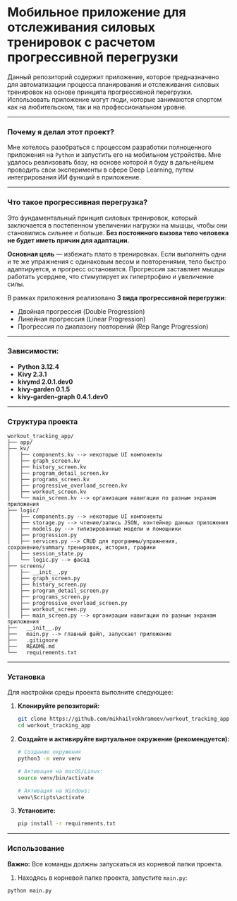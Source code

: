 # Мобильное приложение для отслеживания силовых тренировок с расчетом прогрессивной перегрузки


Данный репозиторий содержит приложение, которое предназначено для автоматизации процесса планирования и отслеживания силовых тренировок на основе принципа прогрессивной перегрузки. Использовать приложение могут люди, которые занимаются спортом как на любительском, так и на профессиональном уровне.

---

### Почему я делал этот проект?

Мне хотелось разобраться с процессом разработки полноценного приложения на `Python` и запустить его на мобильном устройстве.
Мне удалось реализовать базу, на основе которой я буду в дальнейшем проводить свои эксперименты в сфере Deep Learning, путем интегрирования ИИ функций в приложение.

---

### Что такое прогрессивная перегрузка?

Это фундаментальный принцип силовых тренировок, который заключается в постепенном увеличении нагрузки на мышцы, чтобы они становились сильнее и больше. **Без постоянного вызова тело человека не будет иметь причин для адаптации.**

**Основная цель** — избежать плато в тренировках. Если выполнять одни и те же упражнения с одинаковым весом и повторениями, тело быстро адаптируется, и прогресс остановится. Прогрессия заставляет мышцы работать усерднее, что стимулирует их гипертрофию и увеличение силы.

В рамках приложения реализовано **3 вида прогрессивной перегрузки**:
* Двойная прогрессия (Double Progression)
* Линейная прогрессия (Linear Progression)
* Прогрессия по диапазону повторений (Rep Range Progression)

---

### Зависимости:

- **Python 3.12.4**
- **Kivy 2.3.1**
- **kivymd 2.0.1.dev0**
- **kivy-garden 0.1.5**
- **kivy-garden-graph 0.4.1.dev0**

---

### Структура проекта

```
workout_tracking_app/
├── app/
├── kv/
│   ├── components.kv --> некоторые UI компоненты
│   ├── graph_screen.kv
│   ├── history_screen.kv
│   ├── program_detail_screen.kv
│   ├── programs_screen.kv
│   ├── progressive_overload_screen.kv
│   ├── workout_screen.kv
│   └── main_screen.kv --> организации навигации по разным экранам приложения
├── logic/
│   ├── components.py --> некоторые UI компоненты
│   ├── storage.py --> чтение/запись JSON, контейнер данных приложения
│   ├── models.py --> типизированные модели и помощники
│   ├── progression.py
│   ├── services.py --> CRUD для программы/упражнения, сохранение/summary тренировок, история, графики
│   ├── session_state.py
│   └── logic.py --> фасад
├── screens/
│   ├── __init__.py
│   ├── graph_screen.py
│   ├── history_screen.py
│   ├── program_detail_screen.py
│   ├── programs_screen.py
│   ├── progressive_overload_screen.py
│   ├── workout_screen.py
│   ├── main_screen.py --> организации навигации по разным экранам приложения
├──   __init__.py
├──   main.py --> главный файл, запускает приложение
├──   .gitignore
├──   README.md
└──   requirements.txt
```

---

### Установка

Для настройки среды проекта выполните следующее:

1.  **Клонируйте репозиторий:**
    ```bash
    git clone https://github.com/mikhailvokhrameev/workout_tracking_app.git
    cd workout_tracking_app
    ```

2.  **Создайте и активируйте виртуальное окружение (рекомендуется):**
    ```bash
    # Создание окружения
    python3 -m venv venv

    # Активация на macOS/Linux:
    source venv/bin/activate

    # Активация на Windows:
    venv\Scripts\activate
    ```

3.  **Установите:**
    ```bash
    pip install -r requirements.txt
    ```

---

### Использование

**Важно:** Все команды должны запускаться из корневой папки проекта.

1. Находясь в корневой папке проекта, запустите `main.py`:

```bash
python main.py
```
